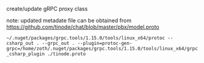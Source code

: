 create/update gRPC proxy class

note: updated metadate file can be obtained from https://github.com/tinode/chat/blob/master/pbx/model.proto
 
```~/.nuget/packages/grpc.tools/1.15.0/tools/linux_x64/protoc --csharp_out . --grpc_out . --plugin=protoc-gen-grpc=/home/zoth/.nuget/packages/grpc.tools/1.15.0/tools/linux_x64/grpc_csharp_plugin ./tinode.proto```
